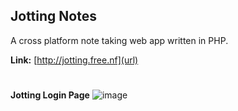## **Jotting Notes** ##
A cross platform note taking web app written in PHP. 

**Link:** [http://jotting.free.nf](url)
#
**Jotting Login Page**
![image](https://github.com/danieldavemena/JottingNotes/assets/54711946/046c89ab-dab6-4c99-b2c8-00dbb9032b5e)
